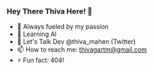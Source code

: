 ### Hey There Thiva Here! 👋

- 🔭 Always fueled by my passion
- 🤖 Learning AI 
- 💬 Let's Talk Dev @thiva_mahen (Twitter)
- 📫 How to reach me: thivagartm@gmail.com
- ⚡ Fun fact: 404!
